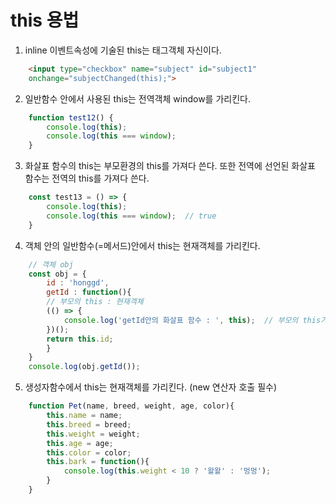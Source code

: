 # this 용법

1. inline 이벤트속성에 기술된 this는 태그객체 자신이다.
```html
    <input type="checkbox" name="subject" id="subject1"
    onchange="subjectChanged(this);">
```

2. 일반함수 안에서 사용된 this는 전역객체 window를 가리킨다.
```js
    function test12() {
        console.log(this);
        console.log(this === window);
    }
```

3. 화살표 함수의 this는 부모환경의 this를 가져다 쓴다. 또한 전역에 선언된 화살표 함수는 전역의 this를 가져다 쓴다. 
```js
    const test13 = () => {
        console.log(this);
        console.log(this === window);  // true
    }
```

4. 객체 안의 일반함수(=메서드)안에서 this는 현재객체를 가리킨다.
```js
    // 객체 obj
    const obj = {
        id : 'honggd',
        getId : function(){
        // 부모의 this : 현재객체
        (() => {
            console.log('getId안의 화살표 함수 : ', this);  // 부모의 this가 찍힘.
        })();
        return this.id; 
        }
    }
    console.log(obj.getId());
```

5. 생성자함수에서 this는 현재객체를 가리킨다. (new 연산자 호출 필수)
```js
    function Pet(name, breed, weight, age, color){
        this.name = name;
        this.breed = breed;
        this.weight = weight;
        this.age = age;
        this.color = color;
        this.bark = function(){
            console.log(this.weight < 10 ? '왈왈' : '멍멍');
        }
    }
```